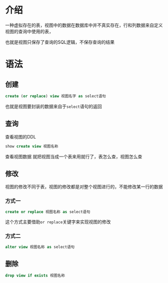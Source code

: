 # 介绍
一种虚拟存在的表，视图中的数据在数据库中并不真实存在，行和列数据来自定义视图的查询中使用的表，

也就是视图只保存了查询的SQL逻辑，不保存查询的结果

# 语法
## 创建
```SQL
create (or replace) view 视图名字 as select语句
```

也就是视图要封装的数据来自于`select`语句的返回

## 查询
查看视图的DDL
```SQL
show create view 视图名称
```

查看视图数据
就把视图当成一个表来用就行了，表怎么查，视图怎么查

## 修改
视图的修改不同于表，视图的修改都是对整个视图进行的，不能修改某一行的数据
### 方式一
```SQL
create or replace 视图名称 as select语句
```
这个方式主要借助`or replace`关键字来实现视图的修改

### 方式二
```SQL
alter view 视图名称 as select语句
```

## 删除
```SQL
drop view if exists 视图名称
```

